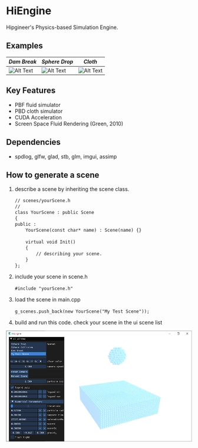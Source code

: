 # HiEngine
Hipgineer's Physics-based Simulation Engine.

## Examples

*Dam Break* | *Sphere Drop* | *Cloth*
--- | --- | ---
![Alt Text](https://github.com/Hipgineer/HiEngine/blob/main/doc/img/ex_dambreak.gif) | ![Alt Text](https://github.com/Hipgineer/HiEngine/blob/main/doc/img/ex_spheredrop.gif) | ![Alt Text](https://github.com/Hipgineer/HiEngine/blob/main/doc/img/ex_cloth.gif)

## Key Features
- PBF fluid simulator
- PBD cloth simulator
- CUDA Acceleration
- Screen Space Fluid Rendering (Green, 2010)

## Dependencies
- spdlog, glfw, glad, stb, glm, imgui, assimp

## How to generate a scene
1. describe a scene by inheriting the scene class.
    ```
    // scenes/yourScene.h
    // 
    class YourScene : public Scene
    {
    public :
        YourScene(const char* name) : Scene(name) {}

        virtual void Init()
        {
            // describing your scene.
        }
    };
    ```
2. include your scene in scene.h
    
    ```#include "yourScene.h"```
    
3. load the scene in main.cpp

    ```g_scenes.push_back(new YourScene("My Test Scene")); ```
    
4. build and run this code. check your scene in the ui scene list

![Alt Text](https://github.com/Hipgineer/HiEngine/blob/main/doc/img/myTestScene.png)
